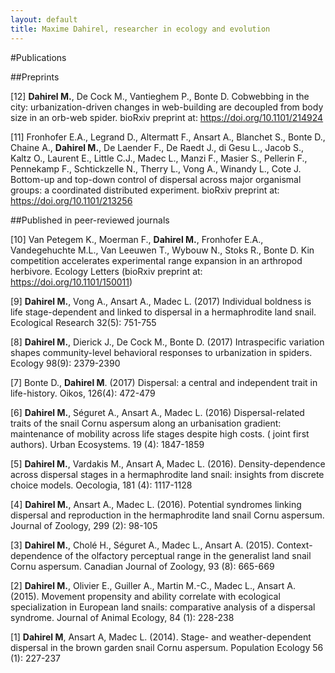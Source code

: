 ```yaml
---
layout: default
title: Maxime Dahirel, researcher in ecology and evolution
---
```

#Publications

##Preprints

[12] **Dahirel M.**, De Cock M., Vantieghem P., Bonte D. Cobwebbing in the city: urbanization-driven changes in web-building are decoupled from body size in an orb-web spider. bioRxiv preprint at: https://doi.org/10.1101/214924

[11] Fronhofer E.A., Legrand D., Altermatt F., Ansart A., Blanchet S., Bonte D., Chaine A., **Dahirel M.**, De Laender F., De Raedt J., di Gesu L., Jacob S., Kaltz O., Laurent E., Little C.J., Madec L., Manzi F., Masier S., Pellerin F., Pennekamp F., Schtickzelle N., Therry L., Vong A., Winandy L., Cote J. Bottom-up and top-down control of dispersal across major organismal groups: a coordinated distributed experiment. bioRxiv preprint at: https://doi.org/10.1101/213256

##Published in peer-reviewed journals

[10] Van Petegem K., Moerman F., **Dahirel M.**, Fronhofer E.A., Vandegehuchte M.L., Van Leeuwen T., Wybouw N., Stoks R., Bonte D. Kin competition accelerates experimental range expansion in an arthropod herbivore. Ecology Letters (bioRxiv preprint at: https://doi.org/10.1101/150011)

[9] **Dahirel M.**, Vong A., Ansart A., Madec L. (2017) Individual boldness is life stage-dependent and linked to dispersal in a hermaphrodite land snail. Ecological Research 32(5): 751-755

[8] **Dahirel M.**, Dierick J., De Cock M., Bonte D. (2017) Intraspecific variation shapes community-level behavioral responses to urbanization in spiders. Ecology 98(9): 2379-2390

[7] Bonte D., **Dahirel M**. (2017) Dispersal: a central and independent trait in life-history. Oikos, 126(4): 472-479

[6] **Dahirel M.**, Séguret A., Ansart A., Madec L. (2016) Dispersal-related traits of the snail Cornu aspersum along an urbanisation gradient: maintenance of mobility across life stages despite high costs. ( joint first authors). Urban Ecosystems. 19 (4): 1847-1859

[5] **Dahirel M.**, Vardakis M., Ansart A, Madec L. (2016). Density-dependence across dispersal stages in a hermaphrodite land snail: insights from discrete choice models. Oecologia, 181 (4): 1117-1128

[4] **Dahirel M.**, Ansart A., Madec L. (2016). Potential syndromes linking dispersal and reproduction in the hermaphrodite land snail Cornu aspersum. Journal of Zoology, 299 (2): 98-105 

[3] **Dahirel M.**, Cholé H., Séguret A., Madec L., Ansart A. (2015). Context-dependence of the olfactory perceptual range in the generalist land snail Cornu aspersum. Canadian Journal of Zoology, 93 (8): 665-669

[2] **Dahirel M.**, Olivier E., Guiller A., Martin M.-C., Madec L., Ansart A. (2015). Movement propensity and ability correlate with ecological specialization in European land snails: comparative analysis of a dispersal syndrome. Journal of Animal Ecology, 84 (1): 228-238

[1] **Dahirel M**, Ansart A, Madec L. (2014). Stage- and weather-dependent dispersal in the brown garden snail Cornu aspersum. Population Ecology 56 (1): 227-237

